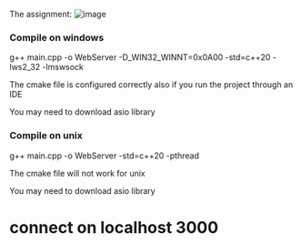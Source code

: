 The assignment:
![image](https://github.com/user-attachments/assets/9f1e6b8b-1d9c-4d01-97d1-fce88c815440)

<h3>Compile on windows</h3>

g++ main.cpp -o WebServer -D_WIN32_WINNT=0x0A00 -std=c++20 -lws2_32 -lmswsock

The cmake file is configured correctly also if you run the project through an IDE

You may need to download asio library


<h3>Compile on unix</h3>

g++ main.cpp -o WebServer -std=c++20 -pthread

The cmake file will not work for unix

You may need to download asio library

<h1>connect on localhost 3000</h1>
